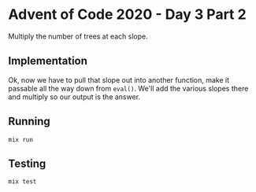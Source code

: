 # Advent of Code 2020 - Day 3 Part 2

Multiply the number of trees at each slope.

## Implementation

Ok, now we have to pull that slope out into another function, make it passable
all the way down from `eval()`. We'll add the various slopes there and multiply
so our output is the answer.

## Running

`mix run`

## Testing

`mix test`

